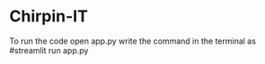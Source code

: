 # Chirpin-IT

To run the code open app.py
write the command in the terminal as 
#streamlit run app.py
